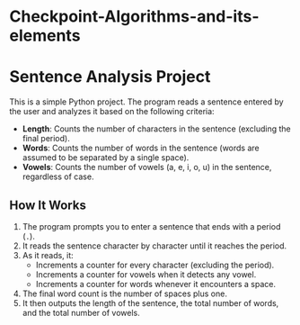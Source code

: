 # Checkpoint-Algorithms-and-its-elements
# Sentence Analysis Project

This is a simple Python project. The program reads a sentence entered by the user and analyzes it based on the following criteria:

- **Length**: Counts the number of characters in the sentence (excluding the final period).
- **Words**: Counts the number of words in the sentence (words are assumed to be separated by a single space).
- **Vowels**: Counts the number of vowels (a, e, i, o, u) in the sentence, regardless of case.

## How It Works

1. The program prompts you to enter a sentence that ends with a period (`.`).
2. It reads the sentence character by character until it reaches the period.
3. As it reads, it:
   - Increments a counter for every character (excluding the period).
   - Increments a counter for vowels when it detects any vowel.
   - Increments a counter for words whenever it encounters a space.
4. The final word count is the number of spaces plus one.
5. It then outputs the length of the sentence, the total number of words, and the total number of vowels.
